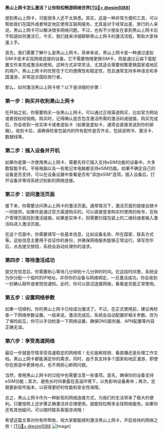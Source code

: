 **黑山上网卡怎么激活？让你轻松畅游网络世界[[TG💪+ @esim1088](https://t.me/s/esim1088)]**

提到黑山上网卡，可能很多人还不太熟悉。其实，这是一种非常方便的工具，可以帮助我们在国外或者特定地区使用互联网服务。尤其是对于经常出差、旅行的人来说，黑山上网卡可以解决很多网络问题。不过，也有不少朋友在拿到黑山上网卡后不知道如何激活它。今天，我们就来详细聊聊黑山上网卡的激活流程，帮助大家快速上手。

首先，我们需要了解什么是黑山上网卡。简单来说，黑山上网卡是一种通过虚拟SIM卡技术实现网络连接的设备。它不需要物理更换SIM卡，而是通过云端下载配置文件来完成激活和使用。这种方式非常灵活，尤其适合需要频繁更换国家或地区的用户。黑山上网卡的优势在于它的便携性和稳定性，而且通常支持多种语言和多国漫游，非常适合国际旅行者。

那么，如何激活黑山上网卡呢？以下是详细的步骤：

### **第一步：购买并收到黑山上网卡**
在开始之前，你需要购买一张黑山上网卡。可以通过正规渠道购买，比如官方网站或者授权经销商。购买时，记得确认是否包含激活所需的激活码或链接。购买完成后，你会收到一张实体卡或者虚拟卡（如果是虚拟卡，通常会直接发送到你的邮箱）。收到卡后，请确保检查包装内的所有配件是否齐全，包括说明书、激活卡、数据线等。

### **第二步：插入设备并开机**
如果你是第一次使用黑山上网卡，需要先将它插入支持eSIM功能的设备中。大多数智能手机、平板电脑以及一些笔记本电脑都支持eSIM功能。如果不确定自己的设备是否支持，可以在设备设置中查看是否有“添加eSIM”选项。插入设备后，打开设备并等待系统识别新的网络连接。

### **第三步：访问激活页面**
接下来，你需要访问黑山上网卡的激活页面。通常情况下，激活页面的链接会随卡一同提供。如果你是通过官方渠道购买的，可以直接登录购买时使用的账号，在账户管理页面找到激活链接。如果是实体卡，则需要扫描包装上的二维码或者输入激活码进入激活页面。

在这个页面中，你需要填写一些基本信息，比如设备名称、所在国家、联系方式等。这些信息主要用于验证你的身份，并确保网络服务能够正常运行。填写完毕后，点击提交按钮，系统会自动处理你的请求。

### **第四步：等待激活成功**
提交完信息后，你需要耐心等待几分钟到十几分钟的时间。在这段时间里，系统会为你分配一个临时的IP地址，并将你的设备与网络绑定。一旦激活成功，你会收到一封确认邮件或者短信通知。此时，你可以尝试连接网络，看看是否能正常使用。

### **第五步：设置网络参数**
如果一切顺利，你的黑山上网卡已经成功激活了。不过，在正式使用前，建议再检查一下网络参数设置。一般来说，激活完成后，系统会自动配置好相关参数。但为了保险起见，你可以手动检查一下网络设置，确保DNS服务器、APN配置等内容正确无误。

### **第六步：享受高速网络**
最后一步就是尽情享受高速稳定的网络啦！无论是刷视频、看直播还是处理工作文档，黑山上网卡都能满足你的需求。同时，由于其支持多个国家和地区漫游，即使你在旅途中更换地点，也不用担心断网问题。

当然，使用黑山上网卡的过程中也需要注意一些事项。首先，确保你的设备支持eSIM功能；其次，避免长时间暴露在高温环境下，以免影响设备寿命；再次，定期更新软件版本，以获得更好的性能和安全性保障。

总之，黑山上网卡作为一种新型的网络连接方式，为我们的生活带来了极大的便利。只要按照上述步骤正确激活并合理使用，就能轻松畅享全球网络服务。如果你还有其他疑问，可以随时联系客服咨询哦！

希望这篇文章对你有所帮助，祝大家都能顺利激活黑山上网卡，开启愉快的网络之旅！[[TG💪+ @esim1088](https://t.me/s/esim1088) ![Image](https://i.postimg.cc/4NQfJmqS/Snipaste-2025-05-13-00-14-12.png)]